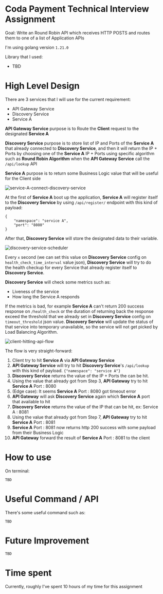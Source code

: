 
# Coda Payment Technical Interview Assignment

Goal: Write an Round Robin API which receives HTTP POSTS and routes them to one of a list of
Application APIs

I'm using golang version `1.21.0`

Library that I used:
* TBD


# High Level Design

There are 3 services that I will use for the current requirement:
* API Gateway Service
* Discovery Service
* Service A

**API Gateway Service** purpose is to Route the **Client** request to the designated **Service A**

**Discovery Service** purpose is to store list of IP and Ports of the **Service A** that already connected to **Discovery Service**, and then it will return the IP + Ports by choosing one of the **Service A** IP + Ports using specific algorithm such as **Round Robin Algorithm** when the **API Gateway Service** call the `/api/lookup` API

**Service A** purpose is to return some Business Logic value that will be useful for the Client side

![service-A-connect-discovery-service](https://res.cloudinary.com/dzfbqsm39/image/upload/v1693311765/coda-payment/xq4owvnkofsngghelmmv.png)

At the first of **Service A** boot up the application, **Service A** will register itself to the **Discovery Service** by using `/api/register/` endpoint with this kind of payload:

    {
        "namespace": "service A",
        "port": "8080"
    }

After that, **Discovery Service** will store the designated data to their variable.

![discovery-service-scheduler](https://res.cloudinary.com/dzfbqsm39/image/upload/v1693311765/coda-payment/ypp7oqco8vel24es7q6p.png)

Every `x` second (we can set this value on **Discovery Service** config on `health_check_time_interval` value json), **Discovery Service** will try to do the health checkup for every Service that already register itself to **Discovery Service**.

**Discovery Service** will check some metrics such as:
* Liveness of the service
* How long the Service A responds

If the metrics is bad, for example **Service A** can't return 200 success response on `/health_check` or the duration of returning back the response exceed the threshold that we already set in **Discovery Service** config on `timeout_threshold` json value. **Discovery Service** will update the status of that service into temporary unavailable, so the service will not get picked by Load Balancing Algorithm.

![client-hitting-api-flow](https://res.cloudinary.com/dzfbqsm39/image/upload/v1693311765/coda-payment/rhzv8oocctn91qqax4dm.png)

The flow is very straight-forward:
1. Client try to hit **Service A** via **API Gateway Service**
2. **API Gateway Service** will try to hit **Discovery Service**'s `/api/lookup` with this kind of payload. `{"namespace": "service A"}`
3. **Discovery Service** returns the value of the IP + Ports the can be hit.
4. Using the value that already got from Step 3, **API Gateway** try to hit **Service A** Port : 8080
5. (Edge case): It seems **Service A** Port : 8080 got timeout error
6. **API Gateway** will ask **Discovery Service** again which **Service A** port that available to hit
7. **Discovery Service** returns the value of the IP that can be hit, ex: Service A : 8081
8. Using the value that already got from Step 7, **API Gateway** try to hit **Service A** Port : 8081
9. **Service A** Port : 8081 now returns http 200 success with some payload from their Business Logic
10. **API Gateway** forward the result of **Service A** Port : 8081 to the client

# How to use
On terminal:
    
    TBD

# Useful Command / API
There's some useful command such as:
    
    TBD

# Future Improvement

    TBD

# Time spent

Currently, roughly I've spent 10 hours of my time for this assignment